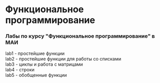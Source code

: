 # Функциональное программирование
### Лабы по курсу "Функциональное программирование" в МАИ

lab1 - простейшие функции    
lab2 - простейшие функции для работы со списками  
lab3 - циклы и работа с матрицами  
lab4 - строки  
lab5 - обобщенные функции